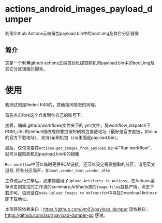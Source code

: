 # actions_android_images_payload_dumper
利用Github Actions云端解包payload.bin中的boot.img及其它分区镜像


## 简介 ##
这是一个利用github actions云端自动化提取刷机包payload.bin中的boot.img及其它分区镜像的脚本。

# 使用

我测试的是Redmi K40的，其他相同情况的同理。

首先点击fork这个仓库到你自己的账号下。 
 
接着，编辑.github/workflows文件夹下的.yml文件，将workflow_dispatch下ROM_URL的default值改成你要提取的刷机包直链地址（最好是官方直链，如miui的官方下载地址），支持zip刷机包（zip里面是payload.bin）。

最后，仅仅需要在`Actions`-`get_images_from_payload.bin`中"Run workflow"，就可以提取刷机包payload.bin中的镜像

`Run workflow`中可以临时更换ROM链接，还可以设定需要提取的分区，请用英文逗号`,`将各分区隔开，如`boot,vendor_boot,vendor_dlkm`

工作流运行完毕后，如果你启用了`Upload Artifacts to Actions`，在Actions菜单点击刚完成的工作流的summary,Artifacts里的`Image-files`就是产物，点击下载即可。否则请在`make`-`Upload Images to WeTransfer`中寻找Download link:xxx即下载地址。

本项目原依赖来自：https://github.com/vm03/payload_dumper 
现依赖自：https://github.com/ssut/payload-dumper-go
感谢。
